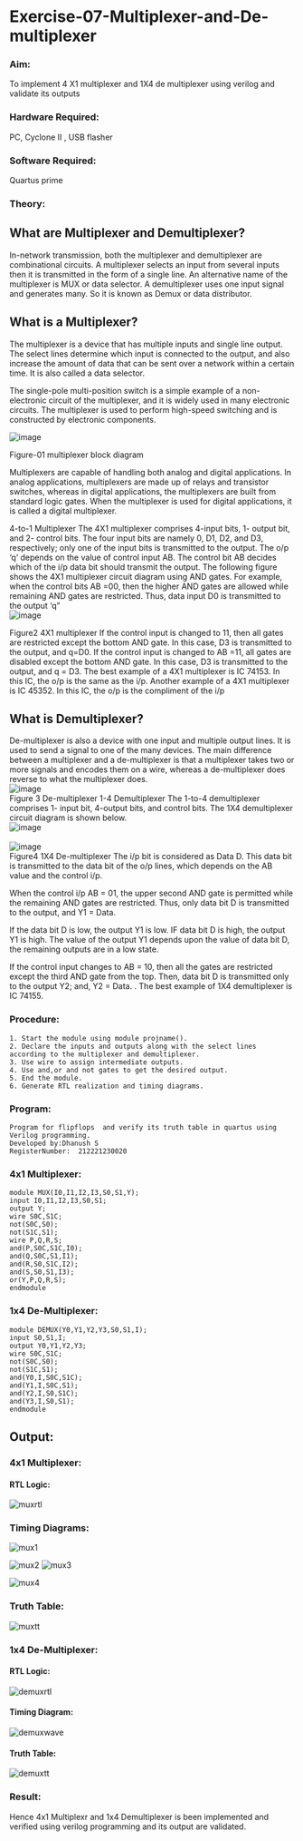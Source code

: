 # Exercise-07-Multiplexer-and-De-multiplexer
### Aim: 
To implement 4 X1 multiplexer and 1X4 de multiplexer using verilog and validate its outputs
### Hardware Required:
PC, Cyclone II , USB flasher
### Software Required: 
Quartus prime
### Theory: 

## What are Multiplexer and Demultiplexer?
In-network transmission, both the multiplexer and demultiplexer are combinational circuits. A multiplexer selects an input from several inputs then it is transmitted in the form of a single line. An alternative name of the multiplexer is MUX or data selector. A demultiplexer uses one input signal and generates many. So it is known as Demux or data distributor.

## What is a Multiplexer?
The multiplexer is a device that has multiple inputs and single line output. The select lines determine which input is connected to the output, and also increase the amount of data that can be sent over a network within a certain time. It is also called a data selector.

The single-pole multi-position switch is a simple example of a non-electronic circuit of the multiplexer, and it is widely used in many electronic circuits. The multiplexer is used to perform high-speed switching and is constructed by electronic components.

![image](https://user-images.githubusercontent.com/36288975/170912485-73c395c7-23c0-4e78-a53d-a2f0d07d9662.png)

Figure-01 multiplexer block diagram 

Multiplexers are capable of handling both analog and digital applications. In analog applications, multiplexers are made up of relays and transistor switches, whereas in digital applications, the multiplexers are built from standard logic gates. When the multiplexer is used for digital applications, it is called a digital multiplexer.

4-to-1 Multiplexer
The 4X1 multiplexer comprises 4-input bits, 1- output bit, and 2- control bits. The four input bits are namely 0, D1, D2, and D3, respectively; only one of the input bits is transmitted to the output. The o/p ‘q’ depends on the value of control input AB. The control bit AB decides which of the i/p data bit should transmit the output. The following figure shows the 4X1 multiplexer circuit diagram using AND gates. For example, when the control bits AB =00, then the higher AND gates are allowed while remaining AND gates are restricted. Thus, data input D0 is transmitted to the output ‘q”
<br>
![image](https://user-images.githubusercontent.com/36288975/170912568-3598c60a-5035-41f3-b0c4-ccedba13aca5.png)
<br>

Figure2 4X1 multiplexer 
If the control input is changed to 11, then all gates are restricted except the bottom AND gate. In this case, D3 is transmitted to the output, and q=D0. If the control input is changed to AB =11, all gates are disabled except the bottom AND gate. In this case, D3 is transmitted to the output, and q = D3. The best example of a 4X1 multiplexer is IC 74153. In this IC, the o/p is the same as the i/p. Another example of a 4X1 multiplexer is IC 45352. In this IC, the o/p is the compliment of the i/p


## What is Demultiplexer?
De-multiplexer is also a device with one input and multiple output lines. It is used to send a signal to one of the many devices. The main difference between a multiplexer and a de-multiplexer is that a multiplexer takes two or more signals and encodes them on a wire, whereas a de-multiplexer does reverse to what the multiplexer does.
<br>
![image](https://user-images.githubusercontent.com/36288975/170912606-a30e4b74-1726-4430-b245-2c3c3d9c232d.png)
<br>
Figure 3 De-multiplexer 
1-4 Demultiplexer
The 1-to-4 demultiplexer comprises 1- input bit, 4-output bits, and control bits. The 1X4 demultiplexer circuit diagram is shown below.
<br>
![image](https://user-images.githubusercontent.com/36288975/170912683-00fb746a-1d45-4023-91d1-3a70b841073c.png)
<br>
<br>
![image](https://user-images.githubusercontent.com/36288975/170912741-7cbd52af-7e0d-4be3-b5c6-6fb9c4eca7c9.png)
<br>
Figure4 1X4 De-multiplexer 
The i/p bit is considered as Data D. This data bit is transmitted to the data bit of the o/p lines, which depends on the AB value and the control i/p.

When the control i/p AB = 01, the upper second AND gate is permitted while the remaining AND gates are restricted. Thus, only data bit D is transmitted to the output, and Y1 = Data.

If the data bit D is low, the output Y1 is low. IF data bit D is high, the output Y1 is high. The value of the output Y1 depends upon the value of data bit D, the remaining outputs are in a low state.

If the control input changes to AB = 10, then all the gates are restricted except the third AND gate from the top. Then, data bit D is transmitted only to the output Y2; and, Y2 = Data. . The best example of 1X4 demultiplexer is IC 74155.

### Procedure:
```
1. Start the module using module projname().
2. Declare the inputs and outputs along with the select lines according to the multiplexer and demultiplexer.
3. Use wire to assign intermediate outputs.
4. Use and,or and not gates to get the desired output.
5. End the module.
6. Generate RTL realization and timing diagrams.
```
### Program: 
```
Program for flipflops  and verify its truth table in quartus using Verilog programming.
Developed by:Dhanush S
RegisterNumber:  212221230020
```
### 4x1 Multiplexer:
```
module MUX(I0,I1,I2,I3,S0,S1,Y);
input I0,I1,I2,I3,S0,S1;
output Y;
wire S0C,S1C;
not(S0C,S0);
not(S1C,S1);
wire P,Q,R,S;
and(P,S0C,S1C,I0);
and(Q,S0C,S1,I1);
and(R,S0,S1C,I2);
and(S,S0,S1,I3);
or(Y,P,Q,R,S);
endmodule
```
### 1x4 De-Multiplexer:
```
module DEMUX(Y0,Y1,Y2,Y3,S0,S1,I);
input S0,S1,I;
output Y0,Y1,Y2,Y3;
wire S0C,S1C;
not(S0C,S0);
not(S1C,S1);
and(Y0,I,S0C,S1C);
and(Y1,I,S0C,S1);
and(Y2,I,S0,S1C);
and(Y3,I,S0,S1);
endmodule
```
## Output:

### 4x1 Multiplexer:
 
#### RTL Logic:

![muxrtl](https://user-images.githubusercontent.com/93427208/171004630-2a2e7fda-b3d6-4968-a9bc-3585b05167a5.png)

### Timing Diagrams: 

![mux1](https://user-images.githubusercontent.com/93427208/171004670-c318ea92-5b2a-4548-bec4-cfda8678233c.png)

![mux2](https://user-images.githubusercontent.com/93427208/171004680-615d2832-fe01-4d18-b31c-97840ef99170.png)
![mux3](https://user-images.githubusercontent.com/93427208/171004692-1787942f-2a73-4249-9b2d-31daa4cfcd05.png)

![mux4](https://user-images.githubusercontent.com/93427208/171004694-334a82ff-ecd4-443d-802b-981789c8f0d1.png)


### Truth Table:
![muxtt](https://user-images.githubusercontent.com/93427208/171004716-8451ff45-1cce-49b6-a6ce-7a39e7371cc1.png)

### 1x4 De-Multiplexer:

#### RTL Logic:
![demuxrtl](https://user-images.githubusercontent.com/93427208/171004850-b6d29cd4-d0bd-4ae9-9c2a-475c70fea0f5.png)

#### Timing Diagram:
![demuxwave](https://user-images.githubusercontent.com/93427208/171004916-1d2a0998-476a-4968-bb90-c8cc1224233d.png)

#### Truth Table:
![demuxtt](https://user-images.githubusercontent.com/93427208/171004968-2bda1a57-cead-4a56-b27e-09b21013fcdf.png)

### Result:
Hence 4x1 Multiplexr and 1x4 Demultiplexer is been implemented and verified using verilog programming and its output are validated.
